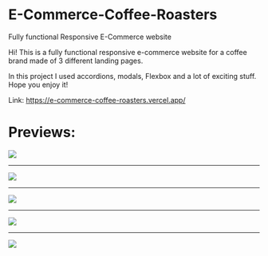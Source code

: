 # E-Commerce-Coffee-Roasters
Fully functional Responsive E-Commerce website

Hi! This is a fully functional responsive e-commerce website for a coffee brand made of 3 different landing pages.

In this project I used accordions, modals, Flexbox and a lot of exciting stuff. Hope you enjoy it!

Link: https://e-commerce-coffee-roasters.vercel.app/

# Previews:

<img src="Website Previews/desktop1.png">
<hr>
<img src="Website Previews/desktop2.png">
<hr>
<img src="Website Previews/desktop3.png">
<hr>
<img src="Website Previews/tablet1.png">
<hr>
<img src="Website Previews/tablet2.png">
